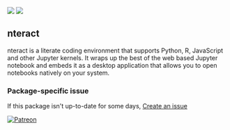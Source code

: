 [![](https://img.shields.io/chocolatey/v/nteract.portable?color=green&label=nteract.portable)](https://chocolatey.org/packages/nteract.portable) [![](https://img.shields.io/chocolatey/dt/nteract.portable)](https://chocolatey.org/packages/nteract.portable)

## nteract
nteract is a literate coding environment that supports Python, R, JavaScript and other
Jupyter kernels. It wraps up the best of the web based Jupyter notebook and embeds it
as a desktop application that allows you to open notebooks natively on your system.

### Package-specific issue
If this package isn't up-to-date for some days, [Create an issue](https://github.com/tunisiano187/Chocolatey-packages/issues/new/choose)

[![Patreon](https://cdn.jsdelivr.net/gh/tunisiano187/Chocolatey-packages@d15c4e19c709e7148588d4523ffc6dd3cd3c7e5e/icons/patreon.png)](https://www.patreon.com/bePatron?u=39585820)
